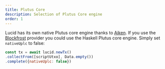 ```yaml
---
title: Plutus Core
description: Selection of Plutus Core engine
order: 1
---
```


Lucid has its own native Plutus core engine thanks to [Aiken](https://github.com/aiken-lang/aiken).
If you use the [Blockfrost](https://blockfrost.io/) provider you could use the Haskell Plutus core engine. 
Simply set `nativeUplc` to false:

```js
const tx = await lucid.newTx()
.collectFrom([scriptUtxo], Data.empty())
.complete({nativeUplc: false})
```